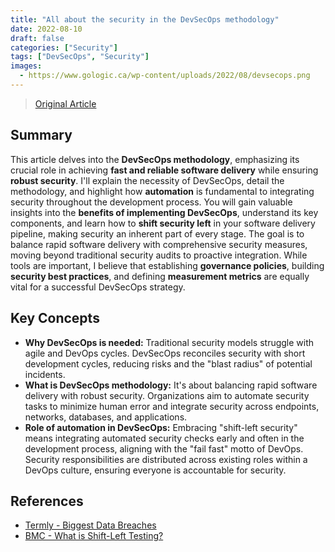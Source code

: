 ```yaml
---
title: "All about the security in the DevSecOps methodology"
date: 2022-08-10
draft: false
categories: ["Security"]
tags: ["DevSecOps", "Security"]
images:
  - https://www.gologic.ca/wp-content/uploads/2022/08/devsecops.png
---
```


> [Original Article](https://www.gologic.ca/en/devsecops/)

## Summary

This article delves into the **DevSecOps methodology**, emphasizing its crucial role in achieving **fast and reliable software delivery** while ensuring **robust security**. I'll explain the necessity of DevSecOps, detail the methodology, and highlight how **automation** is fundamental to integrating security throughout the development process. You will gain valuable insights into the **benefits of implementing DevSecOps**, understand its key components, and learn how to **shift security left** in your software delivery pipeline, making security an inherent part of every stage. The goal is to balance rapid software delivery with comprehensive security measures, moving beyond traditional security audits to proactive integration. While tools are important, I believe that establishing **governance policies**, building **security best practices**, and defining **measurement metrics** are equally vital for a successful DevSecOps strategy.

## Key Concepts

*   **Why DevSecOps is needed:** Traditional security models struggle with agile and DevOps cycles. DevSecOps reconciles security with short development cycles, reducing risks and the "blast radius" of potential incidents.
*   **What is DevSecOps methodology:** It's about balancing rapid software delivery with robust security. Organizations aim to automate security tasks to minimize human error and integrate security across endpoints, networks, databases, and applications.
*   **Role of automation in DevSecOps:** Embracing "shift-left security" means integrating automated security checks early and often in the development process, aligning with the "fail fast" motto of DevOps. Security responsibilities are distributed across existing roles within a DevOps culture, ensuring everyone is accountable for security.

## References

*   [Termly - Biggest Data Breaches](https://termly.io/resources/articles/biggest-data-breaches/)
*   [BMC - What is Shift-Left Testing?](https://www.bmc.com/blogs/what-is-shift-left-shift-left-testing-explained/)